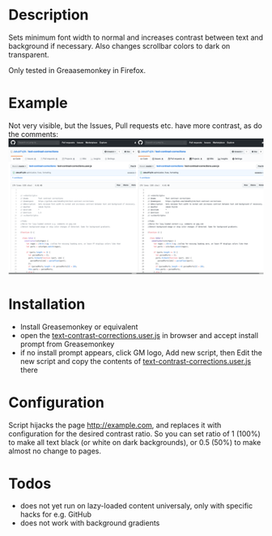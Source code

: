 # Description

Sets minimum font width to normal and increases contrast between text and background if 
necessary.
Also changes scrollbar colors to dark on transparent.

Only tested in Greaasemonkey in Firefox.

# Example
Not very visible, but the Issues, Pull requests etc. have more contrast, as do the comments:
![](githubdiff.png)

# Installation

 - Install Greasemonkey or equivalent
 - open the [text-contrast-corrections.user.js](https://github.com/JakubFojtik/text-contrast-corrections/raw/master/text-contrast-corrections.user.js) in browser and accept install prompt from 
Greasemonkey
 - if no install prompt appears, click GM logo, Add new script, then Edit the new script and copy 
the contents of [text-contrast-corrections.user.js](https://github.com/JakubFojtik/text-contrast-corrections/raw/master/text-contrast-corrections.user.js) there

# Configuration

Script hijacks the page http://example.com, and replaces it with configuration for the desired contrast ratio.
So you can set ratio of 1 (100%) to make all text black (or white on dark backgrounds), or 0.5 (50%) to make almost no change to pages.

# Todos

 - does not yet run on lazy-loaded content universaly, only with specific hacks for e.g. GitHub
 - does not work with background gradients

